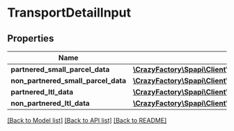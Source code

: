 # TransportDetailInput

## Properties
Name | Type | Description | Notes
------------ | ------------- | ------------- | -------------
**partnered_small_parcel_data** | [**\CrazyFactory\Spapi\Client\Model\PartneredSmallParcelDataInput**](PartneredSmallParcelDataInput.md) |  | [optional] 
**non_partnered_small_parcel_data** | [**\CrazyFactory\Spapi\Client\Model\NonPartneredSmallParcelDataInput**](NonPartneredSmallParcelDataInput.md) |  | [optional] 
**partnered_ltl_data** | [**\CrazyFactory\Spapi\Client\Model\PartneredLtlDataInput**](PartneredLtlDataInput.md) |  | [optional] 
**non_partnered_ltl_data** | [**\CrazyFactory\Spapi\Client\Model\NonPartneredLtlDataInput**](NonPartneredLtlDataInput.md) |  | [optional] 

[[Back to Model list]](../README.md#documentation-for-models) [[Back to API list]](../README.md#documentation-for-api-endpoints) [[Back to README]](../README.md)


